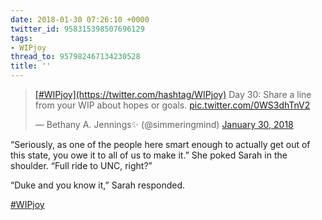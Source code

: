 ```yaml
---
date: 2018-01-30 07:26:10 +0000
twitter_id: 958315398507696129
tags:
- WIPjoy
thread_to: 957982467134230528
title: ''
---
```


<blockquote class="twitter-tweet"><p lang="en" dir="ltr"><a href="https://twitter.com/hashtag/WIPjoy?src=hash&amp;ref_src=twsrc%5Etfw">[#WIPjoy](https://twitter.com/hashtag/WIPjoy)</a> Day 30: Share a line from your WIP about hopes or goals. <a href="https://t.co/0WS3dhTnV2">pic.twitter.com/0WS3dhTnV2</a></p>&mdash; Bethany A. Jennings✨ (@simmeringmind) <a href="https://twitter.com/simmeringmind/status/958203224246378496?ref_src=twsrc%5Etfw">January 30, 2018</a></blockquote>
<script async src="https://platform.twitter.com/widgets.js" charset="utf-8"></script>

“Seriously, as one of the people here smart enough to actually get out of this state, you owe it to all of us to make it.” She poked Sarah in the shoulder. “Full ride to UNC, right?”

“Duke and you know it,” Sarah responded.

[#WIPjoy](https://twitter.com/hashtag/WIPjoy)
